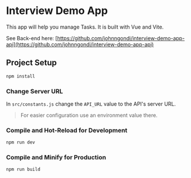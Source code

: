 # Interview Demo App

This app will help you manage Tasks. It is built with Vue and Vite.

See Back-end here: [https://github.com/johnngondi/interview-demo-app-api](https://github.com/johnngondi/interview-demo-app-api)

## Project Setup

```sh
npm install
```

### Change Server URL
In `src/constants.js` change the `API_URL` value to the API's server URL.
> For easier configuration use an environment value there.

### Compile and Hot-Reload for Development

```sh
npm run dev
```

### Compile and Minify for Production

```sh
npm run build
```
